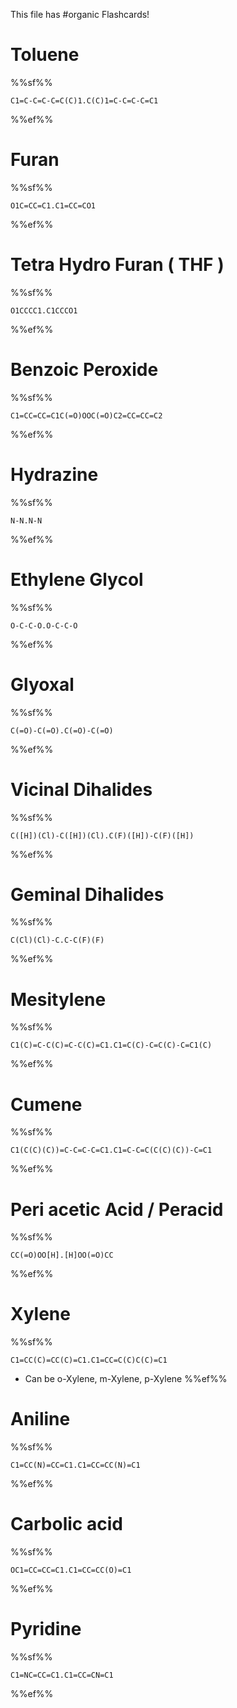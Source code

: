 This file has #organic Flashcards!
# Toluene
%%sf%%
```smiles
C1=C-C=C-C=C(C)1.C(C)1=C-C=C-C=C1
```

%%ef%%
# Furan
%%sf%%
```smiles
O1C=CC=C1.C1=CC=CO1
```

%%ef%%
# Tetra Hydro Furan ( THF )
%%sf%%
```smiles
O1CCCC1.C1CCCO1
```

%%ef%%
# Benzoic Peroxide
%%sf%%
```smiles
C1=CC=CC=C1C(=O)OOC(=O)C2=CC=CC=C2
```
%%ef%%
# Hydrazine
%%sf%%
```smiles
N-N.N-N
```
%%ef%%
# Ethylene Glycol
%%sf%%
```smiles
O-C-C-O.O-C-C-O
```
%%ef%%

# Glyoxal
%%sf%%
```smiles
C(=O)-C(=O).C(=O)-C(=O)
```
%%ef%%
# Vicinal Dihalides
%%sf%%
```smiles
C([H])(Cl)-C([H])(Cl).C(F)([H])-C(F)([H])
```
%%ef%%
# Geminal Dihalides
%%sf%%
```smiles
C(Cl)(Cl)-C.C-C(F)(F)
```

%%ef%%
# Mesitylene
%%sf%%

```smiles
C1(C)=C-C(C)=C-C(C)=C1.C1=C(C)-C=C(C)-C=C1(C)
```
%%ef%%
# Cumene
%%sf%%

```smiles
C1(C(C)(C))=C-C=C-C=C1.C1=C-C=C(C(C)(C))-C=C1
```

%%ef%%
# Peri acetic Acid / Peracid
%%sf%%
```smiles
CC(=O)OO[H].[H]OO(=O)CC
```

%%ef%%

# Xylene
%%sf%%
```smiles
C1=CC(C)=CC(C)=C1.C1=CC=C(C)C(C)=C1
```
- Can be o-Xylene, m-Xylene, p-Xylene
%%ef%%

# Aniline
%%sf%%
```smiles
C1=CC(N)=CC=C1.C1=CC=CC(N)=C1
```
%%ef%%

# Carbolic acid
%%sf%%
```smiles
OC1=CC=CC=C1.C1=CC=CC(O)=C1
```
%%ef%%
	
# Pyridine
%%sf%%
```smiles
C1=NC=CC=C1.C1=CC=CN=C1
```
%%ef%%